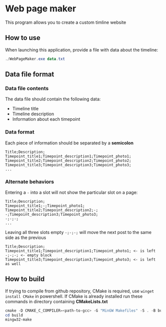 # __Web page maker__
This program allows you to create a custom timline website
## __How to use__
When launching this application, provide a file with data about the timeline:
```powershell
./WebPageMaker.exe data.txt
```
## __Data file format__

### Data file contents ###
The data file should contain the following data:
- Timeline title
- Timeline description
- Information about each timepoint 

### Data format ###
Each piece of information should be separated by a **semicolon**
```
Title;Description;
Timepoint_title1;Timepoint_description1;Timepoint_photo1;
Timepoint_title2;Timepoint_description2;Timepoint_photo2;
Timepoint_title3;Timepoint_description3;Timepoint_photo3;
...
```

### Alternate behaviors ###
Entering a `-` into a slot will not show the particular slot on a page:
```
Title;Description;
Timepoint_title1;-;Timepoint_photo1;
Timepoint_title2;Timepoint_description2;-;
-;Timepoint_description3;Timepoint_photo3;
-;-;-;
...
```

Leaving all three slots empty `-;-;-;` will move the next post to the same side as the previous
```
Title;Description;
Timepoint_title1;Timepoint_description1;Timepoint_photo1; <- is left
-;-;-; <- empty block
Timepoint_title3;Timepoint_description3;Timepoint_photo3; <- is left as well
```

## __How to build__
If trying to compile from github repository, CMake is required, use `winget install CMake` in powershell. 
If CMake is already installed run these commands in directory containing **CMakeLists.txt**
```powershell
cmake -D CMAKE_C_COMPILER=<path-to-gcc> -G "MinGW Makefiles" -S . -B build/
cd build
mingw32-make
```
